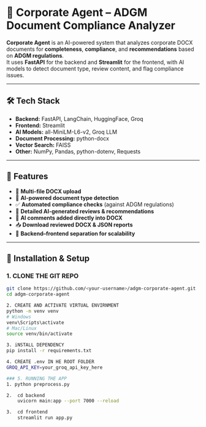 # 📄 Corporate Agent – ADGM Document Compliance Analyzer

**Corporate Agent** is an AI-powered system that analyzes corporate DOCX documents for **completeness**, **compliance**, and **recommendations** based on **ADGM regulations**.  
It uses **FastAPI** for the backend and **Streamlit** for the frontend, with AI models to detect document type, review content, and flag compliance issues.

---

## 🛠 Tech Stack
- **Backend:** FastAPI, LangChain, HuggingFace, Groq
- **Frontend:** Streamlit
- **AI Models:** all-MiniLM-L6-v2, Groq LLM
- **Document Processing:** python-docx
- **Vector Search:** FAISS
- **Other:** NumPy, Pandas, python-dotenv, Requests

---

## 🚀 Features
- 📂 **Multi-file DOCX upload**
- 🤖 **AI-powered document type detection**
- ✅ **Automated compliance checks** (against ADGM regulations)
- 📝 **Detailed AI-generated reviews & recommendations**
- 💬 **AI comments added directly into DOCX**
- 📥 **Download reviewed DOCX & JSON reports**
- 🔄 **Backend–frontend separation for scalability**

---

## 🚀 Installation & Setup

### 1️. CLONE THE GIT REPO
```bash
git clone https://github.com/<your-username>/adgm-corporate-agent.git
cd adgm-corporate-agent

2. CREATE AND ACTIVATE VIRTUAL ENVIRNMENT
python -m venv venv
# Windows
venv\Scripts\activate
# Mac/Linux
source venv/bin/activate

3. iNSTALL DEPENDENCY
pip install -r requirements.txt

4. CREATE .env IN HE ROOT FOLDER
GROQ_API_KEY=your_groq_api_key_here

### 5. RUNNING THE APP
1. python preprocess.py

2.  cd backend
    uvicorn main:app --port 7000 --reload

3.  cd frontend
    streamlit run app.py

